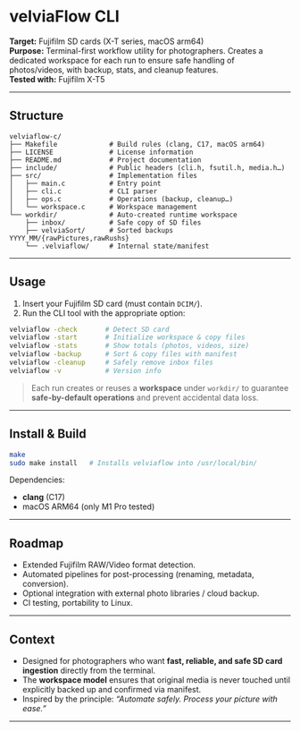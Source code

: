 # velviaFlow CLI

**Target:** Fujifilm SD cards (X-T series, macOS arm64)  
**Purpose:** Terminal-first workflow utility for photographers. Creates a dedicated workspace for each run to ensure safe handling of photos/videos, with backup, stats, and cleanup features.  
**Tested with:** Fujifilm X-T5

---

## Structure

```
velviaflow-c/
├── Makefile             # Build rules (clang, C17, macOS arm64)
├── LICENSE              # License information
├── README.md            # Project documentation
├── include/             # Public headers (cli.h, fsutil.h, media.h…)
├── src/                 # Implementation files
│   ├── main.c           # Entry point
│   ├── cli.c            # CLI parser
│   ├── ops.c            # Operations (backup, cleanup…)
│   └── workspace.c      # Workspace management
└── workdir/             # Auto-created runtime workspace
    ├── inbox/           # Safe copy of SD files
    ├── velviaSort/      # Sorted backups YYYY_MM/{rawPictures,rawRushs}
    └── .velviaflow/     # Internal state/manifest
```

---

## Usage

1. Insert your Fujifilm SD card (must contain `DCIM/`).  
2. Run the CLI tool with the appropriate option:

```bash
velviaflow -check       # Detect SD card
velviaflow -start       # Initialize workspace & copy files
velviaflow -stats       # Show totals (photos, videos, size)
velviaflow -backup      # Sort & copy files with manifest
velviaflow -cleanup     # Safely remove inbox files
velviaflow -v           # Version info
```

> Each run creates or reuses a **workspace** under `workdir/` to guarantee **safe-by-default operations** and prevent accidental data loss.

---

## Install & Build

```bash
make
sudo make install   # Installs velviaflow into /usr/local/bin/
```

Dependencies:  
- **clang** (C17)  
- macOS ARM64 (only M1 Pro tested)

---

## Roadmap

- Extended Fujifilm RAW/Video format detection.  
- Automated pipelines for post-processing (renaming, metadata, conversion).  
- Optional integration with external photo libraries / cloud backup.  
- CI testing, portability to Linux.

---

## Context

- Designed for photographers who want **fast, reliable, and safe SD card ingestion** directly from the terminal.  
- The **workspace model** ensures that original media is never touched until explicitly backed up and confirmed via manifest.  
- Inspired by the principle: *“Automate safely. Process your picture with ease.”*

---
